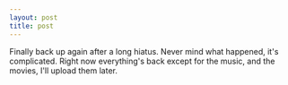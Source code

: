 ```yaml
---
layout: post
title: post 
---
```

Finally back up again after a long hiatus. Never mind what happened, it's complicated. Right now everything's back except for the music, and the movies, I'll upload them later. 

